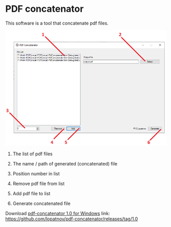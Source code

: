 # PDF concatenator

This software is a tool that concatenate pdf files.

![screenshot](./images/screenshot.png)

1. The list of pdf files

2. The name / path of generated (concatenated) file

3. Position number in list

4. Remove pdf file from list

5. Add pdf file to list

6. Generate concatenated file

Download [pdf-concatenator 1.0 for Windows](https://github.com/lopatnov/pdf-concatenator/releases/tag/1.0) link: https://github.com/lopatnov/pdf-concatenator/releases/tag/1.0






























